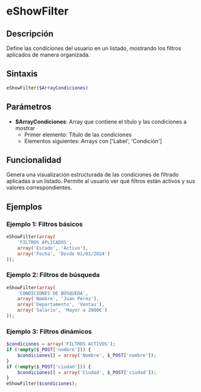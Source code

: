 # eShowFilter

## Descripción
Define las condiciones del usuario en un listado, mostrando los filtros aplicados de manera organizada.

## Sintaxis
```php
eShowFilter($ArrayCondiciones)
```

## Parámetros
- **$ArrayCondiciones**: Array que contiene el título y las condiciones a mostrar
  - Primer elemento: Título de las condiciones
  - Elementos siguientes: Arrays con ['Label', 'Condición']

## Funcionalidad
Genera una visualización estructurada de las condiciones de filtrado aplicadas a un listado. Permite al usuario ver qué filtros están activos y sus valores correspondientes.

## Ejemplos

### Ejemplo 1: Filtros básicos
```php
eShowFilter(array(
    'FILTROS APLICADOS',
    array('Estado', 'Activo'),
    array('Fecha', 'Desde 01/01/2024')
));
```

### Ejemplo 2: Filtros de búsqueda
```php
eShowFilter(array(
    'CONDICIONES DE BÚSQUEDA',
    array('Nombre', 'Juan Pérez'),
    array('Departamento', 'Ventas'),
    array('Salario', 'Mayor a 2000€')
));
```

### Ejemplo 3: Filtros dinámicos
```php
$condiciones = array('FILTROS ACTIVOS');
if (!empty($_POST['nombre'])) {
    $condiciones[] = array('Nombre', $_POST['nombre']);
}
if (!empty($_POST['ciudad'])) {
    $condiciones[] = array('Ciudad', $_POST['ciudad']);
}
eShowFilter($condiciones);
```